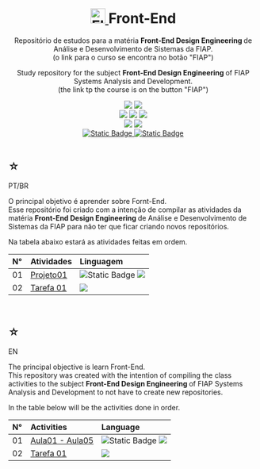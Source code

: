 <h1 align="center">
    <a href="https://pokemondb.net/pokedex/electrode">
        <img width="30px" src="https://img.pokemondb.net/sprites/black-white/anim/normal/electrode.gif" alt="Electrode">
    </a>
    <span>Front-End</span>
</h1>

<div align="center">
    <p> 
        Repositório de estudos para a matéria <strong> Front-End Design Engineering </strong> de Análise e Desenvolvimento de Sistemas da FIAP. <br> (o link para o curso se encontra no botão "FIAP") 
    </p>
    <p> 
        Study repository for the subject <strong> Front-End Design Engineering </strong> of FIAP Systems Analysis and Development. <br> (the link tp the course is on the button "FIAP") 
    </p>
    <img src="https://img.shields.io/badge/Git-black?style=for-the-badge&logo=git&logoColor=red"/>
    <img src="https://img.shields.io/badge/GitHub-black?style=for-the-badge&logo=Github&logoColor=white"/>
    <br>
    <img src="https://img.shields.io/badge/html5-black?style=for-the-badge&logo=html5&logoColor=orange"/>
    <img src="https://img.shields.io/badge/css3-black?style=for-the-badge&logo=css3&logoColor=blue"/>
    <img src="https://img.shields.io/badge/JavaScript-black?style=for-the-badge&logo=javascript&logoColor=yellow"/>
    <br>
    <img src="https://img.shields.io/badge/React-black?style=for-the-badge&logo=react&logoColor=darkturquoise"/>
    <img src="https://img.shields.io/badge/Node.JS-black?style=for-the-badge&logo=node.js&logoColor=green"/>
    <br>
    <a href="https://www.linkedin.com/in/hakuakai/">
        <img alt="Static Badge" src="https://img.shields.io/badge/my%20profile-red?style=for-the-badge&color=blue">
    </a>
    <a href="https://www.fiap.com.br/graduacao/tecnologo/analise-e-desenvolvimento-de-sistemas/">
        <img alt="Static Badge" src="https://img.shields.io/badge/FIAP-red?style=for-the-badge&color=orange">
    </a> <br> <br>
</div>

<div>
    <h2>☆</h2>
    <p>PT/BR</p>
    <p>
    O principal objetivo é aprender sobre Fornt-End.<br>
    Esse repositório foi criado com a intenção de compilar as atividades da matéria <strong> Front-End Design Engineering </strong> de Análise e Desenvolvimento de Sistemas da FIAP para não ter que ficar criando novos repositórios.</p>
    <p>Na tabela abaixo estará as atividades feitas em ordem. </p>
    <table>
        <thead>
            <tr align="left">
                <th>N°</th>
                <th>Atividades</th>
                <th>Linguagem</th>
            </tr>
        </thead>
    <tbody align="left">
        <tr>
            <td>01</td>
            <td> 
                <a href="https://github.com/HakuGarcia/Front-End/tree/1df9e6d610eb994335dccae6c52aacb5283b0630/Projeto01">Projeto01</a>
            </td>
            <td>
                <img alt="Static Badge" src="https://img.shields.io/badge/html5-black?style=for-the-badge&logo=html5&logoColor=orange">
                <img src="https://img.shields.io/badge/Git-black?style=for-the-badge&logo=git&logoColor=red"/>
            </td>
        </tr>
        <tr>
            <td>02</td>
            <td> 
                <a href="https://github.com/HakuGarcia/Tarefa-01.git">Tarefa 01</a>
            </td>
            <td>
                <img src="https://img.shields.io/badge/Git-black?style=for-the-badge&logo=git&logoColor=red"/>
            </td>
        </tr>
    </tbody>
    <tfoot></tfoot>
    </table>
</div>

   <br>

<div>
    <h2>☆</h2>
    <p>EN</p>
    <p>
    The principal objective is learn Front-End.<br>
    This repository was created with the intention of compiling the class activities to the subject <strong> Front-End Design Engineering </strong> of FIAP Systems Analysis and Development to not have to create new repositories.</p>
    <p>In the table below will be the activities done in order.</p>
    <table>
        <thead>
            <tr align="left">
                <th>N°</th>
                <th>Activities</th>
                <th>Language</th>
            </tr>
        </thead>
    <tbody align="left">
        <tr>
            <td>01</td>
            <td> 
                <a href="https://github.com/HakuGarcia/Front-End/tree/1c1574d080fae270fd07bcb4ea4849cb8a1291ad/Aula01-Aula05">Aula01 - Aula05</a>
            </td>
            <td>
                <img alt="Static Badge" src="https://img.shields.io/badge/html5-black?style=for-the-badge&logo=html5&logoColor=orange">
                <img src="https://img.shields.io/badge/Git-black?style=for-the-badge&logo=git&logoColor=red"/>
            </td>
        </tr>
        <tr>
            <td>02</td>
            <td> 
                <a href="https://github.com/HakuGarcia/Tarefa-01.git">Tarefa 01</a>
            </td>
            <td>
                <img src="https://img.shields.io/badge/Git-black?style=for-the-badge&logo=git&logoColor=red"/>
            </td>
        </tr>
    </tbody>
    <tfoot></tfoot>
    </table>
    
</div>
